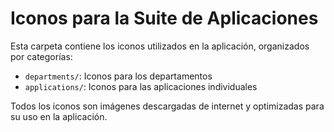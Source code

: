 # Iconos para la Suite de Aplicaciones

Esta carpeta contiene los iconos utilizados en la aplicación, organizados por categorías:

- `departments/`: Iconos para los departamentos
- `applications/`: Iconos para las aplicaciones individuales

Todos los iconos son imágenes descargadas de internet y optimizadas para su uso en la aplicación.